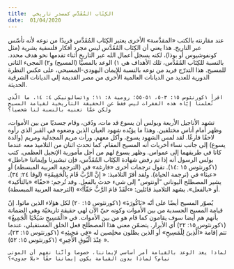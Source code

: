 ```yaml
---
title:  الكِتَاب المُقَدَّس كمصدر تاريخي
date:  01/04/2020
---
```


عند مقارنته بالكتب «المقدَّسة» الأخرى يعتبر الكِتَاب المُقَدَّس فريدًا من نوعه لأنه تأسّس عبر التاريخ. هذا يعني أن الكِتَاب المُقَدَّس ليس مجرد أفكار فلسفية بشرية (مثل كونفوشيوس أو بوذا)، لكنه يسجل أعمال الله عبر التاريخ أثناء تقدمها نحو هدف محدد. بالنسبة للكِتَاب المُقَدَّس، تلك الأهداف هي ١) الوعد بالمسيَّا (المسيح) و٢) المجيء الثاني للمسيح. هذا التدرّج فريد من نوعه بالنسبة للإيمان اليهودي-المسيحي، على عكس النظرة الدورية للعديد من الديانات العالمية الأخرى من مصر القديمة إلى الديانات الشرقية الحديثة.

`اقرأ ١كورنثوس ١٥: ٣-٥، ٥١-٥٥؛ رومية ٨: ١١؛ و١تسالونيكي ٤: ١٤. ما الّذي تُعلمنا إيّاه هذه الفقرات ليس فقط عن الحقيقة التاريخية لقيامة المسيح ولكن عمّا تعنيه بالنسبة لنا شخصيا؟`

تشهد الأناجيل الأربعة وبولس أن يسوع قد مات، ودُفن، وقام جسديًا من بين الأموات، وظهر أمام أناس مختلفين. وهذا ما يؤيّده شهود العيان الذين وضعوه في القبر الذي رأوه لاحقًا فارغًا. لقد لمس الشهود يسوع، وأكل معهم. ورأت مريم المجدلية ومريم (والدة يسوع) إلى جانب نساء أخريات أنه المسيح المقام. كما تحدث اثنان من التلاميذ معه عندما كانا في طريقهما إلى عمواس. وظهر يسوع لهم من أجل مأمورية الإنجيل العظمى. كتب بولس الرسول أنه إذا تم رفض شهادة الكِتَاب المُقَدَّس، فإن تبشيرنا وإيماننا «باطل» (١كورنثوس ١٥ :١٤). تقول ترجمات أخرى «فارغة» في (الترجمة العربية المبسطة) أو «عبثا» في (ترجمة الحياة). ولقد أقرّ التلاميذ: « إِنَّ الرَّبَّ قَامَ بِالْحَقِيقَةِ» (لوقا ٢٤: ٣٤). يشير المصطلح اليوناني “أونتوس” إلى شيء حدث بالفعل. وقد تُرجم: «حقًا» «بالتأكيد» أو «بالفعل». يشهد التلاميذ قائلين: «›لَقَدْ قامَ الرَّبُّ حَقّاً!›» (الترجمة العربية المبسطة).

يُصوّر المسيح أيضًا على أنّه «بَاكُورَةَ» (١كورنثوس ١٥: ٢٠) لكل هؤلاء الذين ماتوا. إنّ قيامة المسيح الجسدية من بين الأموات وكونه حيّ الآن لهي حقيقة تاريخيّة وهي الضمانة بأنهم هم أيضا سوف يقامون كما قام هو من بين الأموات. في «الْمَسِيحِ سَيُحْيَا الْجَمِيعُ» (١كورنثوس ١٥: ٢٢) أي الأبرار. يتضمّن معنى هذا المصطلح فعل الخلق المستقبلي، عندما تتم إقامة «الَّذِينَ لِلْمَسِيحِ» أو الذين يظلون مخلِصين له «فِي مَجِيئِهِ» (١كورنثوس ١٥: ٢٣)، « عِنْدَ الْبُوقِ الأَخِيرِ» (١كورنثوس ١٥: ٥٢).

`لماذا يعد الوعد بالقيامة أمر أساسي لإيماننا، خصوصا وأنّنا نفهم أن الموتى نيام؟ لماذا بدون القيامة يكون إيماننا حقًا «بلا جدوى»؟`
